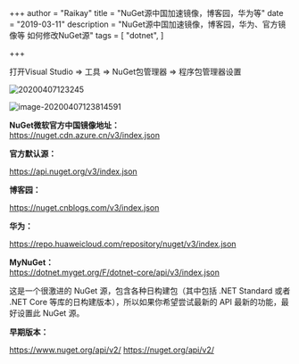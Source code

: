 +++
author = "Raikay"
title = "NuGet源中国加速镜像，博客园，华为等"
date = "2019-03-11"
description = "NuGet源中国加速镜像，博客园，华为、官方镜像等 如何修改NuGet源"
tags = [
    "dotnet",
]

+++



打开Visual Studio => 工具 => NuGet包管理器 => 程序包管理器设置

![20200407123245](http://blogimg.raikay.com/330633140269879296.png)

![image-20200407123814591](http://blogimg.raikay.com/330633104702181376.png)



**NuGet微软官方中国镜像地址：**  
https://nuget.cdn.azure.cn/v3/index.json

**官方默认源：**

https://api.nuget.org/v3/index.json

**博客园：**

https://nuget.cnblogs.com/v3/index.json

**华为：**

https://repo.huaweicloud.com/repository/nuget/v3/index.json

**MyNuGet：**  
https://dotnet.myget.org/F/dotnet-core/api/v3/index.json  

这是一个很激进的 NuGet 源，包含各种日构建包（其中包括 .NET Standard 或者 .NET Core 等库的日构建版本），所以如果你希望尝试最新的 API 最新的功能，最好设置此 NuGet 源。

**早期版本：**

https://www.nuget.org/api/v2/
https://nuget.org/api/v2/

